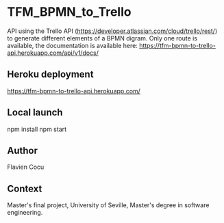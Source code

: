 # TFM_BPMN_to_Trello

API using the Trello API (https://developer.atlassian.com/cloud/trello/rest/) to generate different elements of a BPMN digram. Only one route is available, the documentation is available here: https://tfm-bpmn-to-trello-api.herokuapp.com/api/v1/docs/

## Heroku deployment
https://tfm-bpmn-to-trello-api.herokuapp.com/

## Local launch
npm install
npm start

## Author
Flavien Cocu

## Context
Master's final project, University of Seville, Master's degree in software engineering.